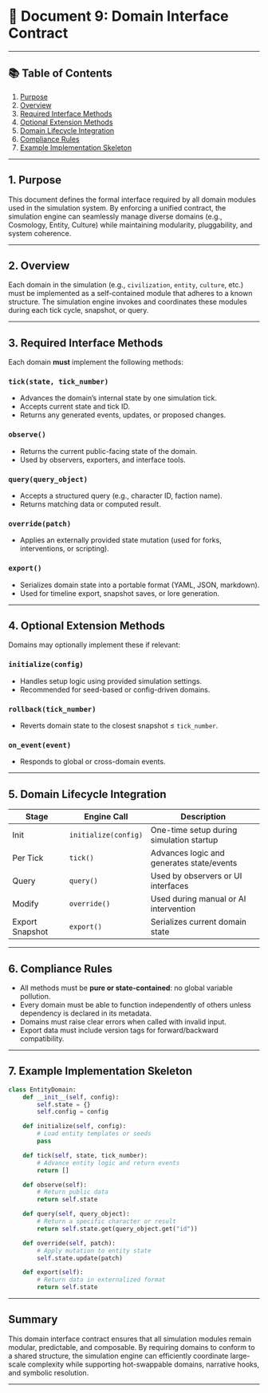 # 📄 Document 9: Domain Interface Contract

---

## 📚 Table of Contents

1. [Purpose](#1-purpose)
2. [Overview](#2-overview)
3. [Required Interface Methods](#3-required-interface-methods)
4. [Optional Extension Methods](#4-optional-extension-methods)
5. [Domain Lifecycle Integration](#5-domain-lifecycle-integration)
6. [Compliance Rules](#6-compliance-rules)
7. [Example Implementation Skeleton](#7-example-implementation-skeleton)

---

## 1. Purpose

This document defines the formal interface required by all domain modules used in the simulation system. By enforcing a unified contract, the simulation engine can seamlessly manage diverse domains (e.g., Cosmology, Entity, Culture) while maintaining modularity, pluggability, and system coherence.

---

## 2. Overview

Each domain in the simulation (e.g., `civilization`, `entity`, `culture`, etc.) must be implemented as a self-contained module that adheres to a known structure. The simulation engine invokes and coordinates these modules during each tick cycle, snapshot, or query.

---

## 3. Required Interface Methods

Each domain **must** implement the following methods:

### `tick(state, tick_number)`

- Advances the domain’s internal state by one simulation tick.
- Accepts current state and tick ID.
- Returns any generated events, updates, or proposed changes.

### `observe()`

- Returns the current public-facing state of the domain.
- Used by observers, exporters, and interface tools.

### `query(query_object)`

- Accepts a structured query (e.g., character ID, faction name).
- Returns matching data or computed result.

### `override(patch)`

- Applies an externally provided state mutation (used for forks, interventions, or scripting).

### `export()`

- Serializes domain state into a portable format (YAML, JSON, markdown).
- Used for timeline export, snapshot saves, or lore generation.

---

## 4. Optional Extension Methods

Domains may optionally implement these if relevant:

### `initialize(config)`

- Handles setup logic using provided simulation settings.
- Recommended for seed-based or config-driven domains.

### `rollback(tick_number)`

- Reverts domain state to the closest snapshot ≤ `tick_number`.

### `on_event(event)`

- Responds to global or cross-domain events.

---

## 5. Domain Lifecycle Integration

| Stage           | Engine Call          | Description                               |
| --------------- | -------------------- | ----------------------------------------- |
| Init            | `initialize(config)` | One-time setup during simulation startup  |
| Per Tick        | `tick()`             | Advances logic and generates state/events |
| Query           | `query()`            | Used by observers or UI interfaces        |
| Modify          | `override()`         | Used during manual or AI intervention     |
| Export Snapshot | `export()`           | Serializes current domain state           |

---

## 6. Compliance Rules

- All methods must be **pure or state-contained**: no global variable pollution.
- Every domain must be able to function independently of others unless dependency is declared in its metadata.
- Domains must raise clear errors when called with invalid input.
- Export data must include version tags for forward/backward compatibility.

---

## 7. Example Implementation Skeleton

```python
class EntityDomain:
    def __init__(self, config):
        self.state = {}
        self.config = config

    def initialize(self, config):
        # Load entity templates or seeds
        pass

    def tick(self, state, tick_number):
        # Advance entity logic and return events
        return []

    def observe(self):
        # Return public data
        return self.state

    def query(self, query_object):
        # Return a specific character or result
        return self.state.get(query_object.get("id"))

    def override(self, patch):
        # Apply mutation to entity state
        self.state.update(patch)

    def export(self):
        # Return data in externalized format
        return self.state
```

---

## Summary

This domain interface contract ensures that all simulation modules remain modular, predictable, and composable. By requiring domains to conform to a shared structure, the simulation engine can efficiently coordinate large-scale complexity while supporting hot-swappable domains, narrative hooks, and symbolic resolution.

---
